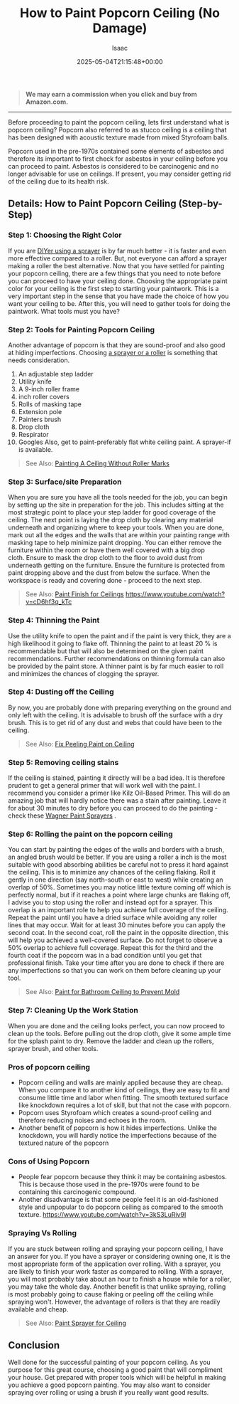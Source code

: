 ﻿---
author: Isaac
layout: post
title: How to Paint Popcorn Ceiling (No Damage)
date: '2025-05-04T21:15:48+00:00'
categories:
- DIY Paintings
- Paint
tags: []
slug: /how-to-paint-popcorn-ceiling/
lastmod: 2025-05-07T12:21:27+03:00
---
> **We may earn a commission when you click and buy from Amazon.com.**
>

---
Before proceeding to paint the popcorn ceiling, lets first understand what is popcorn ceiling?
Popcorn also referred to as stucco ceiling is a ceiling that has been designed with acoustic texture made from mixed Styrofoam balls.

Popcorn used in the pre-1970s contained some elements of asbestos and therefore its important to first check for asbestos in your ceiling before you can proceed to paint.
Asbestos is considered to be carcinogenic and no longer advisable for use on ceilings. If present, you may consider getting rid of the ceiling due to its health risk.
## Details: How to Paint Popcorn Ceiling (Step-by-Step)
### Step 1: Choosing the Right Color
If you are
[DIYer using a sprayer](https://pestpolicy.com/best-paint-sprayer-for-walls-and-ceilings/)
is by far much better - it is faster and even more effective compared to a roller. But, not everyone can afford a sprayer making a roller the best alternative.
Now that you have settled for painting your popcorn ceiling, there are a few things that you need to note before you can proceed to have your ceiling done.
Choosing the appropriate paint color for your ceiling is the first step to starting your paintwork. This is a very important step in the sense that you have made the choice of how you want your ceiling to be.
After this, you will need to gather tools for doing the paintwork. What tools must you have?
### Step 2: Tools for Painting Popcorn Ceiling
Another advantage of popcorn is that they are sound-proof and also good at hiding imperfections. Choosing
[a sprayer or a roller](https://pestpolicy.com/best-paint-roller-for-popcorn-ceiling/)
is something that needs consideration.
1. An adjustable step ladder
2. Utility knife
3. A 9-inch roller frame
4.  inch roller covers
5. Rolls of masking tape
6. Extension pole
7. Painters brush
8. Drop cloth
9. Respirator
10. Googles
Also, get to paint-preferably flat white ceiling paint. A sprayer-if is available.
> See Also:
> [Painting A Ceiling Without Roller Marks](https://pestpolicy.com/how-to-paint-a-ceiling-without-roller-marks/)
### Step 3: Surface/site Preparation
When you are sure you have all the tools needed for the job, you can begin by setting up the site in preparation for the job.
This includes sitting at the most strategic point to place your step ladder for good coverage of the ceiling.
The next point is laying the drop cloth by clearing any material underneath and organizing where to keep your tools.
When you are done, mark out all the edges and the walls that are within your painting range with masking tape to help minimize paint dropping.
You can either remove the furniture within the room or have them well covered with a big drop cloth. Ensure to mask the drop cloth to the floor to avoid dust from underneath getting on the furniture.
Ensure the furniture is protected from paint dropping above and the dust from below the surface. When the workspace is ready and covering done - proceed to the next step.
> See Also:
> [Paint Finish for Ceilings](https://pestpolicy.com/best-paint-finish-for-ceilings/)
https://www.youtube.com/watch?v=cD6hf3q_kTc
### Step 4: Thinning the Paint
Use the utility knife to open the paint and if the paint is very thick, they are a high likelihood it going to flake off.
Thinning the paint to at least 20 % is recommendable but that will also be determined on the given paint recommendations.
Further recommendations on thinning formula can also be provided by the paint store. A thinner paint is by far much easier to roll and minimizes the chances of clogging the sprayer.
### Step 4: Dusting off the Ceiling
By now, you are probably done with preparing everything on the ground and only left with the ceiling.
It is advisable to brush off the surface with a dry brush. This is to get rid of any dust and webs that could have been to the ceiling.
> See Also:
> [Fix Peeling Paint on Ceiling](https://pestpolicy.com/how-do-i-fix-peeling-paint-on-ceiling/)
### Step 5: Removing ceiling stains
If the ceiling is stained, painting it directly will be a bad idea. It is therefore prudent to get a general primer that will work well with the paint.
I recommend you consider a primer like Kilz Oil-Based Primer. This will do an amazing job that will hardly notice there was a stain after painting.
Leave it for about 30 minutes to dry before you can proceed to do the painting - check these
[Wagner Paint Sprayers](https://pestpolicy.com/how-to-use-a-wagner-paint-sprayer/)
.
### Step 6: Rolling the paint on the popcorn ceiling
You can start by painting the edges of the walls and borders with a brush, an angled brush would be better.
If you are using a roller a  inch is the most suitable with good absorbing abilities be careful not to press it hard against the ceiling.
This is to minimize any chances of the ceiling flaking. Roll it gently in one direction (say north-south or east to west) while creating an overlap of 50%.
Sometimes you may notice little texture coming off which is perfectly normal, but if it reaches a point where large chunks are flaking off, I advise you to stop using the roller and instead opt for a sprayer.
This overlap is an important role to help you achieve full coverage of the ceiling. Repeat the paint until you have a dried surface while avoiding any roller lines that may occur.
Wait for at least 30 minutes before you can apply the second coat. In the second coat, roll the paint in the opposite direction, this will help you achieved a well-covered surface.
Do not forget to observe a 50% overlap to achieve full coverage. Repeat this for the third and the fourth coat if the popcorn was in a bad condition until you get that professional finish.
Take your time after you are done to check if there are any imperfections so that you can work on them before cleaning up your tool.
> See Also:
> [Paint for Bathroom Ceiling to Prevent Mold](https://pestpolicy.com/best-paint-for-bathroom-ceiling-to-prevent-mold/)
### Step 7: Cleaning Up the Work Station
When you are done and the ceiling looks perfect, you can now proceed to clean up the tools.
Before pulling out the drop cloth, give it some ample time for the splash paint to dry.
Remove the ladder and clean up the rollers, sprayer brush, and other tools.
### Pros of popcorn ceiling
- Popcorn ceiling and walls are mainly applied because they are cheap. When you compare it to another kind of ceilings, they are easy to fit and consume little time and labor when fitting. The smooth textured surface like knockdown requires a lot of skill, but that not the case with popcorn.
- Popcorn uses Styrofoam which creates a sound-proof ceiling and therefore reducing noises and echoes in the room.
- Another benefit of popcorn is how it hides imperfections. Unlike the knockdown, you will hardly notice the imperfections because of the textured nature of the popcorn
### Cons of Using Popcorn
- People fear popcorn because they think it may be containing asbestos. This is because those used in the pre-1970s were found to be containing this carcinogenic compound.
- Another disadvantage is that some people feel it is an old-fashioned style and unpopular to do popcorn ceiling as compared to the smooth texture.
https://www.youtube.com/watch?v=3kS3LuRiv9I
### Spraying Vs Rolling
If you are stuck between rolling and spraying your popcorn ceiling, I have an answer for you.
If you have a sprayer or considering owning one, it is the most appropriate form of the application over rolling.
With a sprayer, you are likely to finish your work faster as compared to rolling. With a sprayer, you will most probably take about an hour to finish a house while for a roller, you may take the whole day.
Another benefit is that unlike spraying, rolling is most probably going to cause flaking or peeling off the ceiling while spraying won't.
However, the advantage of rollers is that they are readily available and cheap.
> See Also:
> [Paint Sprayer for Ceiling](https://pestpolicy.com/best-paint-sprayer-for-ceiling/)
## Conclusion
Well done for the successful painting of your popcorn ceiling. As you purpose for this great course, choosing a good paint that will compliment your house.
Get prepared with proper tools which will be helpful in making you achieve a good popcorn painting. You may also want to consider spraying over rolling or using a brush if you really want good results.
